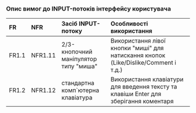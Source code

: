### Опис вимог до INPUT-потоків інтерфейсу користувача


|FR |NFR|Засіб INPUT-потоку| Особливості використання|
|:-|:-|:-|:-|
|FR1.1|NFR1.11|2/3-кнопочний маніпулятор типу "миша"| Використання лівої кнопки "миші" для натискання кнопок (Like/Dislike/Comment і т.д.) |
|FR1.2|NFR1.12|стандартна комп`ютерна клавіатура|Використання клавіатури для введення тексту та клавіши Enter для зберігання коментаря|
